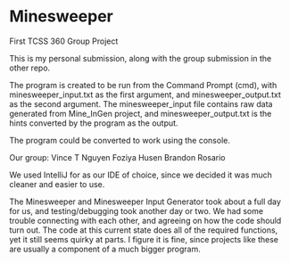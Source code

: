 # Minesweeper
First TCSS 360 Group Project

This is my personal submission, along with the group submission in the other repo.

The program is created to be run from the Command Prompt (cmd), with minesweeper_input.txt as the first argument, and minesweeper_output.txt as the second argument.
The minesweeper_input file contains raw data generated from Mine_InGen project, and minesweeper_output.txt is the hints converted by the program as the output.

The program could be converted to work using the console.

Our group:
Vince T Nguyen
Foziya Husen
Brandon Rosario

We used IntelliJ for as our IDE of choice, since we decided it was much cleaner and easier to use.

The Minesweeper and Minesweeper Input Generator took about a full day for us, and testing/debugging took another day 
or two. We had some trouble connecting with each other, and agreeing on how the code should turn out. 
The code at this current state does all of the required functions, yet it still seems quirky at parts.
I figure it is fine, since projects like these are usually a component of a much bigger program.
